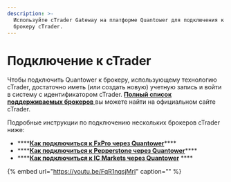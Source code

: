 ```yaml
---
description: >-
  Используйте cTrader Gateway на платформе Quantower для подключения к любому
  брокеру cTrader.
---
```


# Подключение к cTrader

Чтобы подключить Quantower к брокеру, использующему технологию cTrader, достаточно иметь \(или создать новую\) учетную запись и войти в систему с идентификатором cTrader. [**Полный список поддерживаемых брокеров** ](https://ctrader.com/featured-brokers/)вы можете найти на официальном сайте cTrader.

Подробные инструкции по подключению нескольких брокеров cTrader ниже:

* \*\*\*\*[**Как подключиться к FxPro через Quantower**](https://help.quantower.com.ru/connections/connection-to-ctrader/how-to-connect-to-fxpro-via-quantower)\*\*\*\*
* \*\*\*\*[**Как подключиться к Pepperstone через Quantower**](https://help.quantower.com.ru/connections/connection-to-ctrader/how-to-connect-to-pepperstone-via-quantower)\*\*\*\*
* \*\*\*\*[**Как подключиться к IC Markets через Quantower**](https://help.quantower.com.ru/connections/connection-to-ctrader/how-to-connect-to-ic-markets-via-quantower) ****

{% embed url="https://youtu.be/FqR1nqsjMrI" caption="" %}

